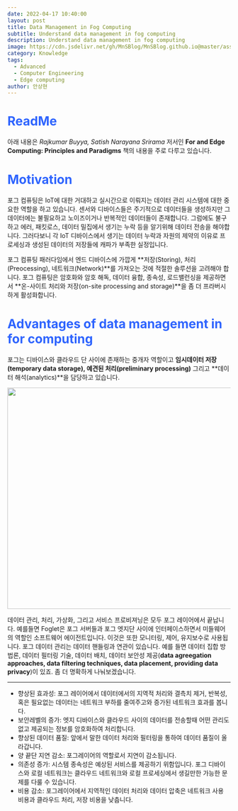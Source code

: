 ```yaml
---
date: 2022-04-17 10:40:00
layout: post
title: Data Management in Fog Computing
subtitle: Understand data management in fog computing
description: Understand data management in fog computing
image: https://cdn.jsdelivr.net/gh/MnSBlog/MnSBlog.github.io@master/assets/img/posts/Knowledge/EdgeComputing/KL-CE-EC4-fig1.png
category: Knowledge
tags:
  - Advanced
  - Computer Engineering
  - Edge computing
author: 안상현
---
```




# <span style="color:#2E64FE">ReadMe</span>

 아래 내용은 *Rajkumar Buyya, Satish Narayana Srirama* 저서인 **For and Edge Computing: Principles and Paradigms**  책의 내용을 주로 다루고 있습니다. 

# <span style="color:#2E64FE">Motivation</span>

포그 컴퓨팅은 IoT에 대한 거대하고 실시간으로 이뤄지는 데이터 관리 시스템에 대한 중요한 역할을 하고 있습니다. 센서와 디바이스들은 주기적으로 데이터들을 생성하지만 그 데이터에는 불필요하고 노이즈이거나 반복적인 데이터들이 존재합니다. 그럼에도 불구하고 에러, 패킷로스, 데이터 밀집에서 생기는 누락 등을 알기위해 데이터 전송을 해야합니다. 그러다보니 각 IoT 디바이스에서 생기는 데이터 누락과 자원의 제약의 이유로 프로세싱과 생성된 데이터의 저장들에 캐파가 부족한 실정입니다.

포그 컴퓨팅 패러다임에서 엔드 디바이스에 가깝게 **저장(Storing), 처리(Preocessing), 네트워크(Network)**를 가져오는 것에 적절한 솔루션을 고려해야 합니다. 포그 컴퓨팅은 암호화와 암호 해독, 데이터 융합, 종속성, 로드밸런싱을 제공하면서 **온-사이트 처리와 저장(on-site processing and storage)**을 좀 더 프라버시하게 활성화합니다.

# <span style="color:#2E64FE">Advantages of data management in for computing</span>

포그는 디바이스와 클라우드 단 사이에 존재하는 중개자 역할이고 **임시데이터 저장(temporary data storage), 예견된 처리(preliminary processing)** 그리고 **데이터 해석(analytics)**을 담당하고 있습니다.

<img src="https://cdn.jsdelivr.net/gh/MnSBlog/MnSBlog.github.io@master/assets/img/posts/Knowledge/EdgeComputing/KL-CE-EC5-fig1.png" height="500px" width="650px" align="center">

데이터 관리, 처리, 가상화, 그리고 서비스 프로비져닝은 모두 포그 레이어에서 끝납니다. 예를들면 Foglet은 포그 서버들과 포그 엣지단 사이에 인터페이스하면서 미들웨어의 역할인 소프트웨어 에이전트입니다. 이것은 또한 모니터링, 제어, 유지보수로 사용됩니다. 포그 데이터 관리는 데이터 핸들링과 연관이 있습니다. 예를 들면 데이터 집합 방법론, 데이터 필터링 기술, 데이터 배치, 데이터 보안성 제공(**data agreegation approaches, data filtering techniques, data placement, providing data privacy**)이 있죠. 좀 더 명확하게 나눠보겠습니다.

---

- 향상된 효과성: 포그 레이어에서 데이터에서의 지역적 처리와 결측치 제거, 반복성, 혹은 필요없는 데이터는 네트워크 부하를 줄여주고와 증가된 네트워크 효과를 봅니다.
- 보안레벨의 증가: 엣지 디바이스와 클라우드 사이의 데이터를 전송할때 어떤 관리도 없고 제공되는 정보를 암호화하여 처리합니다.
- 향상된 데이터 품질: 앞에서 말한 데이터 처리와 필터링을 통하여 데이터 품질이 올라갑니다.
- 양 끝단 지연 감소: 포그레이어의 역할로서 지연이 감소됩니다.
- 의존성 증가: 시스템 종속성은 예상된 서비스를 제공하기 위함입니다. 포그 디바이스와 로컬 네트워크는 클라우드 네트워크와 로컬 프로세싱에서 생길만한 가능한 문제를 다룰 수 있습니다.
- 비용 감소: 포그레이어에서 지역적인 데이터 처리와 데이터 압축은 네트워크 사용 비용과 클라우드 처리, 저장 비용을 낮춥니다.

